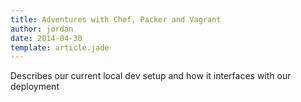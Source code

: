 ```yaml
---
title: Adventures with Chef, Packer and Vagrant
author: jordan
date: 2014-04-30
template: article.jade
---
```


Describes our current local dev setup and how it interfaces with our deployment
